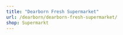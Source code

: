 ```yaml
---
title: "Dearborn Fresh Supermarket"
url: /dearborn/dearborn-fresh-supermarket/
shop: Supermarkt
---
```


